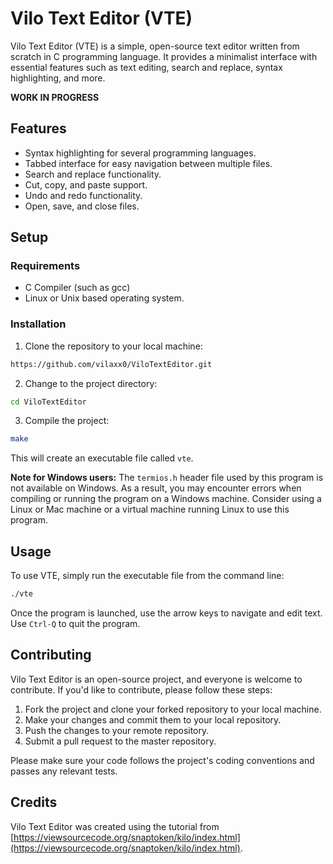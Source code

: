# Vilo Text Editor (VTE)

Vilo Text Editor (VTE) is a simple, open-source text editor written from scratch in C programming language. It provides a minimalist interface with essential features such as text editing, search and replace, syntax highlighting, and more.

**WORK IN PROGRESS**

## Features

- Syntax highlighting for several programming languages.
- Tabbed interface for easy navigation between multiple files.
- Search and replace functionality.
- Cut, copy, and paste support.
- Undo and redo functionality.
- Open, save, and close files.

## Setup

### Requirements

- C Compiler (such as gcc)
- Linux or Unix based operating system.

### Installation

1. Clone the repository to your local machine:

```bash
https://github.com/vilaxx0/ViloTextEditor.git
```

2. Change to the project directory:

```bash
cd ViloTextEditor
```

3. Compile the project:

```bash
make
```

This will create an executable file called `vte`.

**Note for Windows users:** The `termios.h` header file used by this program is not available on Windows. As a result, you may encounter errors when compiling or running the program on a Windows machine. Consider using a Linux or Mac machine or a virtual machine running Linux to use this program.

## Usage

To use VTE, simply run the executable file from the command line:

```bash
./vte
```

Once the program is launched, use the arrow keys to navigate and edit text. Use `Ctrl-Q` to quit the program.

## Contributing

Vilo Text Editor is an open-source project, and everyone is welcome to contribute. If you'd like to contribute, please follow these steps:

1. Fork the project and clone your forked repository to your local machine.
2. Make your changes and commit them to your local repository.
3. Push the changes to your remote repository.
4. Submit a pull request to the master repository.

Please make sure your code follows the project's coding conventions and passes any relevant tests.

## Credits

Vilo Text Editor was created using the tutorial from [https://viewsourcecode.org/snaptoken/kilo/index.html](https://viewsourcecode.org/snaptoken/kilo/index.html).
